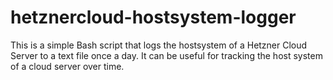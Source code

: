 # hetznercloud-hostsystem-logger
This is a simple Bash script that logs the hostsystem of a Hetzner Cloud Server to a text file once a day. It can be useful for tracking the host system of a cloud server over time.
